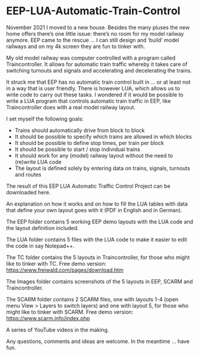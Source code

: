 # EEP-LUA-Automatic-Train-Control
November 2021 I moved to a new house. Besides the many pluses the new home offers there’s one little issue: there’s no room for my model railway anymore. EEP came to the rescue … I can still design and ‘build’ model railways and on my 4k screen they are fun to tinker with.

My old model railway was computer controlled with a program called Traincontroller. It allows for automatic train traffic whereby it takes care of switching turnouts and signals and accelerating and decelerating the trains.

It struck me that EEP has no automatic train control built in … or at least not in a way that is user friendly. There is however LUA, which allows us to write code to carry out these tasks. I wondered if it would be possible to write a LUA program that controls automatic train traffic in EEP, like Traincontroller does with a real model railway layout.

I set myself the following goals:
 - Trains should automatically drive from block to block
 - It should be possible to specify which trains are allowed in which blocks
 - It should be possible to define stop times, per train per block
 - It should be possible to start / stop individual trains
 - It should work for any (model) railway layout without the need to (re)write LUA code 
 - The layout is defined solely by entering data on trains, signals, turnouts and routes

The result of this EEP LUA Automatic Traffic Control Project can be downloaded here.

An explanation on how it works and on how to fill the LUA tables with data that define your own layout goes with it (PDF in English and in German).

The EEP folder contains 5 working EEP demo layouts with the LUA code and the layout definition included. 

The LUA folder contains 5 files with the LUA code to make it easier to edit the code in say Notepad++.

The TC folder contains the 5 layouts in Traincontroller, for those who might like to tinker with TC. Free demo version: https://www.freiwald.com/pages/download.htm

The Images folder contains screenshots of the 5 layouts in EEP, SCARM and Traincontroller.

The SCARM folder contains 2 SCARM files, one with layouts 1-4 (open menu View > Layers to switch layers) and one with layout 5, for those who might like to tinker with SCARM. Free demo version: https://www.scarm.info/index.php

A series of YouTube videos in the making.

Any questions, comments and ideas are welcome. In the meantime … have fun.

